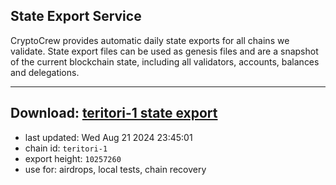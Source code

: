 ## State Export Service
CryptoCrew provides automatic daily state exports for all chains we validate. State export files can be used as genesis files and are a snapshot of the current blockchain state, including all validators, accounts, balances and delegations.

---
**Download: [teritori-1 state export](https://dl-eu2.ccvalidators.com/SERVICE/teritori/teritori-1_export_10257260.json)**
---

- last updated: Wed Aug 21 2024 23:45:01
- chain id: `teritori-1`
- export height: `10257260`
- use for: airdrops, local tests, chain recovery
